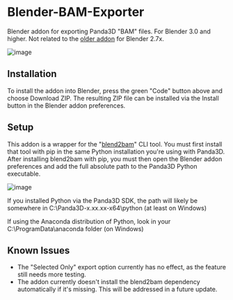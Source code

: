 # Blender-BAM-Exporter
Blender addon for exporting Panda3D "BAM" files. For Blender 3.0 and higher. Not related to the [older addon](https://github.com/tobspr/Panda3D-Bam-Exporter) for Blender 2.7x.

![image](https://user-images.githubusercontent.com/88953117/234097061-e53c0eca-93bf-4ee5-bf7d-9b55262ab46b.png)

## Installation
To install the addon into Blender, press the green "Code" button above and choose Download ZIP. The resulting ZIP file can be installed via the Install button in the Blender addon preferences.

## Setup
This addon is a wrapper for the "[blend2bam](https://github.com/Moguri/blend2bam)" CLI tool. You must first install that tool with pip in the same Python installation you're using with Panda3D. After installing blend2bam with pip, you must then open the Blender addon preferences and add the full absolute path to the Panda3D Python executable.

![image](https://user-images.githubusercontent.com/88953117/234090186-fd363cbc-f718-463a-8519-b8455dda9150.png)

If you installed Python via the Panda3D SDK, the path will likely be somewhere in C:\Panda3D-x.xx.xx-x64\python (at least on Windows)

If using the Anaconda distribution of Python, look in your C:\ProgramData\anaconda folder (on Windows)

## Known Issues
- The "Selected Only" export option currently has no effect, as the feature still needs more testing.
- The addon currently doesn't install the blend2bam dependency automatically if it's missing. This will be addressed in a future update.

